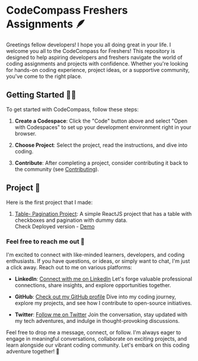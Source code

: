 # CodeCompass Freshers Assignments 🪶

Greetings fellow developers! 
I hope you all doing great in your life. I welcome you all to the CodeCompass for Freshers! 
This repository is designed to help aspiring developers and freshers navigate the world of coding assignments and projects with confidence.
Whether you're looking for hands-on coding experience, project ideas, or a supportive community, you've come to the right place.

## Getting Started 🧑‍💻

To get started with CodeCompass, follow these steps:

1. **Create a Codespace**: Click the "Code" button above and select "Open with Codespaces" to set up your development environment right in your browser.

2. **Choose Project**: Select the project, read the instructions, and dive into coding.

3. **Contribute**: After completing a project, consider contributing it back to the community (see [Contributing](#contributing)).

## Project 🚀
Here is the first project that I made:
1. [Table- Pagination Project](https://github.com/vikas-parmar/CodeCompass-Assignments/tree/main/ReactJS/P01/vite-project): A simple ReactJS project that
 has a table with checkboxes and pagination with dummy data. <br />
Check Deployed version - [Demo](https://nutritiontable.vercel.app/)
  

### Feel free to reach me out 🌻
I'm excited to connect with like-minded learners, developers, and coding enthusiasts. If you have questions, or ideas, or simply want to chat, 
I'm just a click away. Reach out to me on various platforms:

- **LinkedIn**: [Connect with me on LinkedIn](https://www.linkedin.com/in/vikas-parmar)
  Let's forge valuable professional connections, share insights, and explore opportunities together.

- **GitHub**: [Check out my GitHub profile](https://github.com/vikas-parmar)
  Dive into my coding journey, explore my projects, and see how I contribute to open-source initiatives.

- **Twitter**: [Follow me on Twitter](https://twitter.com/viksa7111)
  Join the conversation, stay updated with my tech adventures, and indulge in thought-provoking discussions.

Feel free to drop me a message, connect, or follow. I'm always eager to engage in meaningful conversations, collaborate on exciting projects, and learn alongside our vibrant coding community. Let's embark on this coding adventure together! 🌟
